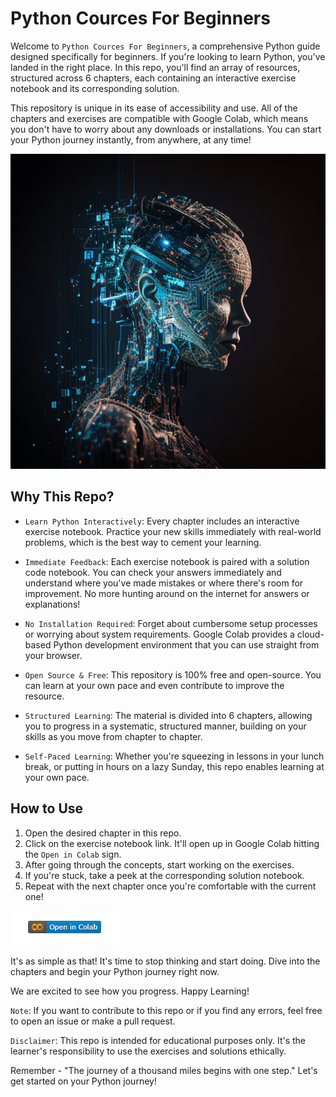 # Python Cources For Beginners

Welcome to `Python Cources For Beginners`, a comprehensive Python guide designed specifically for beginners. If you're looking to learn Python, you've landed in the right place. In this repo, you'll find an array of resources, structured across 6 chapters, each containing an interactive exercise notebook and its corresponding solution.

This repository is unique in its ease of accessibility and use. All of the chapters and exercises are compatible with Google Colab, which means you don't have to worry about any downloads or installations. You can start your Python journey instantly, from anywhere, at any time!

![alt text](/images/AnastasiaR_artificial_intelligence_mind_unisex_against_the_blac_e72fb188-03e5-4301-9647-62712157f098.png "robot women")


## Why This Repo?

- `Learn Python Interactively`: Every chapter includes an interactive exercise notebook. Practice your new skills immediately with real-world problems, which is the best way to cement your learning.

- `Immediate Feedback`: Each exercise notebook is paired with a solution code notebook. You can check your answers immediately and understand where you've made mistakes or where there's room for improvement. No more hunting around on the internet for answers or explanations!

- `No Installation Required`: Forget about cumbersome setup processes or worrying about system requirements. Google Colab provides a cloud-based Python development environment that you can use straight from your browser.

- `Open Source & Free`: This repository is 100% free and open-source. You can learn at your own pace and even contribute to improve the resource.

- `Structured Learning`: The material is divided into 6 chapters, allowing you to progress in a systematic, structured manner, building on your skills as you move from chapter to chapter.

- `Self-Paced Learning`: Whether you're squeezing in lessons in your lunch break, or putting in hours on a lazy Sunday, this repo enables learning at your own pace.

## How to Use

1. Open the desired chapter in this repo.
2. Click on the exercise notebook link. It'll open up in Google Colab hitting the `Open in Colab` sign.
3. After going through the concepts, start working on the exercises.
4. If you're stuck, take a peek at the corresponding solution notebook.
4. Repeat with the next chapter once you're comfortable with the current one!

![alt text](/images/colab_small.png "colab")

It's as simple as that! It's time to stop thinking and start doing. Dive into the chapters and begin your Python journey right now.

We are excited to see how you progress. Happy Learning!

`Note`: If you want to contribute to this repo or if you find any errors, feel free to open an issue or make a pull request.

`Disclaimer`: This repo is intended for educational purposes only. It's the learner's responsibility to use the exercises and solutions ethically.

Remember - "The journey of a thousand miles begins with one step." Let's get started on your Python journey!

